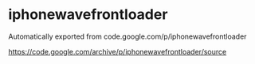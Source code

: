 # iphonewavefrontloader
Automatically exported from code.google.com/p/iphonewavefrontloader

https://code.google.com/archive/p/iphonewavefrontloader/source

